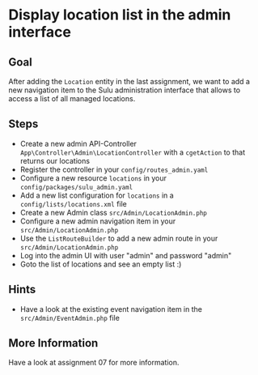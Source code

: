 Display location list in the admin interface
============================================

Goal
----

After adding the `Location` entity in the last assignment, we want to add a new navigation item to the Sulu 
administration interface that allows to access a list of all managed locations.

Steps
-----

* Create a new admin API-Controller `App\Controller\Admin\LocationController` with a `cgetAction` to that returns 
 our locations
* Register the controller in your `config/routes_admin.yaml`
* Configure a new resource `locations` in your `config/packages/sulu_admin.yaml`
* Add a new list configuration for `locations` in a `config/lists/locations.xml` file
* Create a new Admin class `src/Admin/LocationAdmin.php`
* Configure a new admin navigation item in your `src/Admin/LocationAdmin.php`
* Use the `ListRouteBuilder` to add a new admin route in your `src/Admin/LocationAdmin.php`
* Log into the admin UI with user "admin" and password "admin"
* Goto the list of locations and see an empty list :)

Hints
-----

* Have a look at the existing event navigation item in the `src/Admin/EventAdmin.php` file

More Information
----------------

Have a look at assignment 07 for more information.
